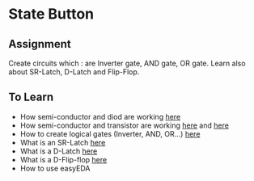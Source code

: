 # State Button  

## Assignment 
Create circuits which : are Inverter gate, AND gate, OR gate. Learn also about SR-Latch, D-Latch and Flip-Flop.

## To Learn

- How semi-conductor and diod are working [here](https://www.youtube.com/watch?v=33vbFFFn04k)
- How semi-conductor and transistor are working [here](https://www.youtube.com/watch?v=7ukDKVHnac4&t=87s) and [here](https://www.youtube.com/watch?v=DXvAlwMAxiA&t=7s)
- How to create logical gates (Inverter, AND, OR...) [here](https://www.youtube.com/watch?v=sTu3LwpF6XI)
- What is an SR-Latch [here](https://www.youtube.com/watch?v=KM0DdEaY5sY)
- What is a D-Latch [here](https://www.youtube.com/watch?v=peCh_859q7Q) 
- What is a D-Flip-flop [here](https://www.youtube.com/watch?v=YW-_GkUguMM)
- How to use easyEDA

